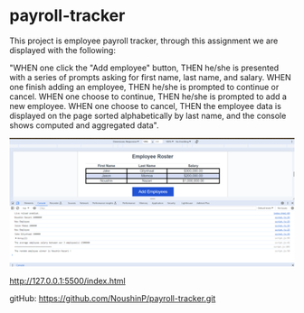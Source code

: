 # payroll-tracker
This project is employee payroll tracker, through this assignment we are displayed with the following:

"WHEN one click the "Add employee" button, THEN he/she is presented with a series of prompts asking for first name, last name, and salary.
WHEN one finish adding an employee, THEN he/she is prompted to continue or cancel.
WHEN one choose to continue, THEN he/she is prompted to add a new employee.
WHEN one choose to cancel, THEN the employee data is displayed on the page sorted alphabetically by last name, and the console shows computed and aggregated data".

![alt text](image.png)

http://127.0.0.1:5500/index.html

gitHub: https://github.com/NoushinP/payroll-tracker.git

